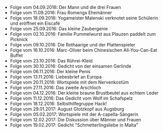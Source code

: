 - Folge vom 04.09.2016: Der Mann und die drei Frauen
- Folge vom 11.09.2016: Frau Romengs Ehemänner
- Folge vom 18.09.2016: Yogameister Malenski verknotet seine Schülerin und eröffnet ein Eiscafé
- Folge vom 25.09.2016: Das kleine Zaubergenie
- Folge vom 02.10.2016: Familie Pummelwurst aus Plauzen paddelt zum Picknick
- Folge vom 09.10.2016: Die Rothaarige und der Plattenspieler
- Folge vom 16.10.2016: Marc-Oliver beim Chinesischen All-You-Can-Eat Buffet
- Folge vom 23.10.2016: Das Rührei-Kleid
- Folge vom 30.10.2016: Gedicht von der einsamen Gerlinde
- Folge vom 06.11.2016: Der kleine Penis
- Folge vom 13.11.2016: Liebesbrief an Europa
- Folge vom 20.11.2016: Wortspiele mit dem Nervenkostüm
- Folge vom 27.11.2016: Das zweite Arschloch
- Folge vom 04.12.2016: Der kleine braune Brustbeutel aus echtem Leder
- Folge vom 11.12.2016: Das Gedicht vom Wolf im Schafspelz
- Folge vom 18.12.2016: Selbsthilfegruppe Hack!
- Folge vom 29.01.2017: August Glotzkopf aus Augsburg
- Folge vom 05.02.2017: Wortspiele mit der A-capella-Sängerin
- Folge vom 12.02.2017: Die Diskussion über Männer und Frauen
- Folge vom 19.02.2017: Gedicht "Schmetterlingsliebe in Malta"
